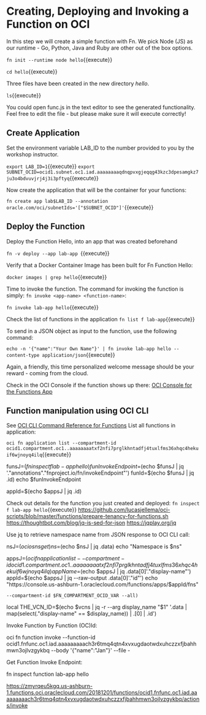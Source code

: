 # Creating, Deploying and Invoking a Function on OCI

In this step we will create a simple function with Fn. We pick Node (JS) as our runtime - Go, Python, Java and Ruby are other out of the box options.

`fn init --runtime node hello`{{execute}}

`cd hello`{{execute}}

Three files have been created in the new directory *hello*.

`ls`{{execute}}

You could open func.js in the text editor to see the generated functionality. Feel free to edit the file - but please make sure it will execute correctly!

## Create Application

Set the environment variable LAB_ID to the number provided to you by the workshop instructor.

`export LAB_ID=1`{{execute}}
`export SUBNET_OCID=ocid1.subnet.oc1.iad.aaaaaaaaqdnqpvxgjeqqg43kzc3dpesamgkz7ju3o4bdvuvjrj4j3i3pftyq`{{execute}}

Now create the application that will be the container for your functions:

`fn create app lab$LAB_ID --annotation oracle.com/oci/subnetIds='["$SUBNET_OCID"]'`{{execute}}

## Deploy the Function

Deploy the Function Hello, into an app that was created beforehand

`fn -v deploy --app lab-app `{{execute}}

Verify that a Docker Container Image has been built for Fn Function Hello:

`docker images | grep hello`{{execute}}

Time to invoke the function. The command for invoking the function is simply: `fn invoke <app-name> <function-name>`:

`fn invoke lab-app hello`{{execute}}

Check the list of functions in the application
`fn list f lab-app`{{execute}}

To send in a JSON object as input to the function, use the following command:

`echo -n '{"name":"Your Own Name"}' | fn invoke lab-app hello --content-type application/json`{{execute}}

Again, a friendly, this time personalized welcome message should be your reward - coming from the cloud.

Check in the OCI Console if the function shows up there:
[OCI Console for the Functions App](https://console.us-ashburn-1.oraclecloud.com/functions/apps/ocid1.fnapp.oc1.iad.aaaaaaaaahvgnhjlrvar7foio6qfqv7wql3x2fwmym4bih4kszmyrqeu5kgq/fns)

## Function manipulation using OCI CLI

See [OCI CLI Command Reference for Functions](https://docs.cloud.oracle.com/iaas/tools/oci-cli/2.8.0/oci_cli_docs/cmdref/fn.html)
List all functions in application:

`oci fn application list --compartment-id ocid1.compartment.oc1..aaaaaaaatxf2nfi7prglkhntadfj4tuxlfms36xhqc4hekuif6wjnoyq4ilq`{{execute}}

funsJ=$(fn inspect f lab-app hello)
funInvokeEndpoint=$(echo $funsJ | jq '."annotations"."fnproject.io/fn/invokeEndpoint"')
funId=$(echo $funsJ | jq .id)
echo $funInvokeEndpoint

appId=$(echo $appsJ | jq .id)


Check out details for the function you just created and deployed:
`fn inspect f lab-app hello`{{execute}}
https://github.com/lucasjellema/oci-scripts/blob/master/functions/prepare-tenancy-for-functions.sh
https://thoughtbot.com/blog/jq-is-sed-for-json
https://jqplay.org/jq

Use jq to retrieve namespace name from JSON response to OCI CLI call:

nsJ=$(oci os ns get)
ns=$(echo $nsJ | jq .data)
echo "Namespace is $ns"

appsJ=$(oci fn application list --compartment-id ocid1.compartment.oc1..aaaaaaaatxf2nfi7prglkhntadfj4tuxlfms36xhqc4hekuif6wjnoyq4ilq)
appName=$(echo $appsJ | jq .data[0]'."display-name"')
appId=$(echo $appsJ | jq --raw-output .data[0]'."id"')
echo "https://console.us-ashburn-1.oraclecloud.com/functions/apps/$appId/fns"



    --compartment-id $FN_COMPARTMENT_OCID_VAR --all)
  local THE_VCN_ID=$(echo $vcns | jq -r --arg display_name "$1" '.data | map(select(."display-name" == $display_name)) | .[0] | .id')

Invoke Function by Function (OC)Id:

oci fn function invoke --function-id ocid1.fnfunc.oc1.iad.aaaaaaaaach3r6tmq4qtn4xvxugdaotwdxuhczzxfjbahhmwn3ojlvzgykbq --body '{"name":"Jan"}' --file -


Get Function Invoke Endpoint:

fn inspect function lab-app hello


https://zmyrqeu5kgq.us-ashburn-1.functions.oci.oraclecloud.com/20181201/functions/ocid1.fnfunc.oc1.iad.aaaaaaaaach3r6tmq4qtn4xvxugdaotwdxuhczzxfjbahhmwn3ojlvzgykbq/actions/invoke

